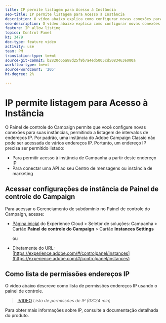 ```yaml
---
title: IP permite listagem para Acesso à Instância
seo-title: IP permite listagem para Acesso à Instância
description: O vídeo abaixo explica como configurar novas conexões para suas instâncias, permitindo a listagem de intervalos de endereços IP.
seo-description: O vídeo abaixo explica como configurar novas conexões para suas instâncias, permitindo a listagem de intervalos de endereços IP.
feature: IP allow listing
topics: Control Panel
kt: 3479
doc-type: feature video
activity: use
team: PM
translation-type: tm+mt
source-git-commit: b2820c65a88d25f9b7a4ed5005cd5083463e000a
workflow-type: tm+mt
source-wordcount: '205'
ht-degree: 2%

---
```



# IP permite listagem para Acesso à Instância

O Painel de controle do Campaign permite que você configure novas conexões para suas instâncias, permitindo a listagem de intervalos de endereços IP. Por padrão, uma instância do Adobe Campaign Classic não pode ser acessada de vários endereços IP. Portanto, um endereço IP precisa ser permitido listado:

* Para permitir acesso à instância de Campanha a partir deste endereço IP
* Para conectar uma API ao seu Centro de mensagens ou instância de marketing

## Acessar configurações de instância de Painel de controle do Campaign

Para acessar o Gerenciamento de subdomínio no Painel de controle do Campaign, acesse:

* [Página inicial](https://experience.adobe.com/#/home) do Experience Cloud > Seletor de soluções: Campanha > Cartão **Painel de controle do Campaign** > Cartão **Instances Settings**

   ou
* Diretamente do URL: [https://experience.adobe.com/#/controlpanel/instances](https://experience.adobe.com/#/controlpanel/instances)

## Como lista de permissões endereços IP

O vídeo abaixo descreve como lista de permissões endereços IP usando o painel de controle.

>[!VIDEO](https://video.tv.adobe.com/v/28726?quality=12)
*Lista de permissões de IP (03:24 min)*

Para obter mais informações sobre IP, consulte a documentação [](https://helpx.adobe.com/br/campaign/kb/control-panel-instance-settings.html)detalhada do produto.

